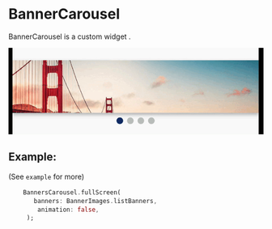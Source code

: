 # BannerCarousel

BannerCarousel is a custom widget .

![fullScreen](screenshots/FullScreen.gif)

## Example:
(See `example` for more)

```dart
    BannersCarousel.fullScreen(
       banners: BannerImages.listBanners,
        animation: false,
     );
```
